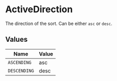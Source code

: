 # ActiveDirection

The direction of the sort. Can be either `asc` or `desc`.



## Values

| Name         | Value        |
| ------------ | ------------ |
| `ASCENDING`  | asc          |
| `DESCENDING` | desc         |
